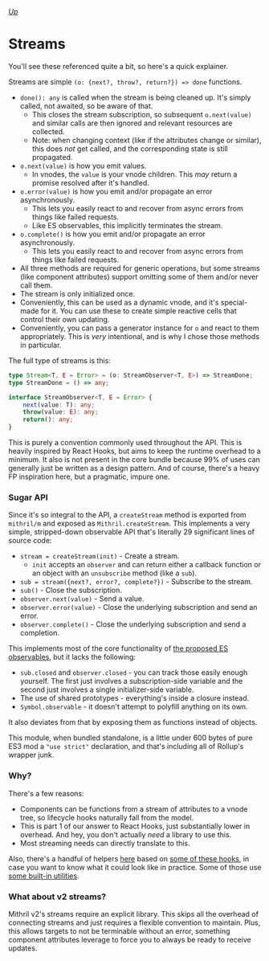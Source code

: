 [*Up*](README.md)

# Streams

You'll see these referenced quite a bit, so here's a quick explainer.

Streams are simple `(o: {next?, throw?, return?}) => done` functions.

- `done(): any` is called when the stream is being cleaned up. It's simply called, not awaited, so be aware of that.
	- This closes the stream subscription, so subsequent `o.next(value)` and similar calls are then ignored and relevant resources are collected.
	- Note: when changing context (like if the attributes change or similar), this does *not* get called, and the corresponding state is still propagated.
- `o.next(value)` is how you emit values.
	- In vnodes, the `value` is your vnode children. This *may* return a promise resolved after it's handled.
- `o.error(value)` is how you emit and/or propagate an error asynchronously.
	- This lets you easily react to and recover from async errors from things like failed requests.
	- Like ES observables, this implicitly terminates the stream.
- `o.complete()` is how you emit and/or propagate an error asynchronously.
	- This lets you easily react to and recover from async errors from things like failed requests.
- All three methods are required for generic operations, but some streams (like component attributes) support omitting some of them and/or never call them.
- The stream is only initialized once.
- Conveniently, this can be used as a dynamic vnode, and it's special-made for it. You can use these to create simple reactive cells that control their own updating.
- Conveniently, you can pass a generator instance for `o` and react to them appropriately. This is *very* intentional, and is why I chose those methods in particular.

The full type of streams is this:

```ts
type Stream<T, E = Error> = (o: StreamObserver<T, E>) => StreamDone;
type StreamDone = () => any;

interface StreamObserver<T, E = Error> {
	next(value: T): any;
	throw(value: E): any;
	return(): any;
}
```

This is purely a convention commonly used throughout the API. This is heavily inspired by React Hooks, but aims to keep the runtime overhead to a minimum. It also is not present in the core bundle because 99% of uses can generally just be written as a design pattern. And of course, there's a heavy FP inspiration here, but a pragmatic, impure one.

### Sugar API

Since it's so integral to the API, a `createStream` method is exported from `mithril/m` and exposed as `Mithril.createStream`. This implements a very simple, stripped-down observable API that's literally 29 significant lines of source code:

- `stream = createStream(init)` - Create a stream.
	- `init` accepts an `observer` and can return either a callback function or an object with an `unsubscribe` method (like a `sub`).
- `sub = stream({next?, error?, complete?})` - Subscribe to the stream.
- `sub()` - Close the subscription.
- `observer.next(value)` - Send a value.
- `observer.error(value)` - Close the underlying subscription and send an error.
- `observer.complete()` - Close the underlying subscription and send a completion.

This implements most of the core functionality of [the proposed ES observables](https://github.com/tc39/proposal-observable), but it lacks the following:

- `sub.closed` and `observer.closed` - you can track those easily enough yourself. The first just involves a subscription-side variable and the second just involves a single initializer-side variable.
- The use of shared prototypes - everything's inside a closure instead.
- `Symbol.observable` - it doesn't attempt to polyfill anything on its own.

It also deviates from that by exposing them as functions instead of objects.

This module, when bundled standalone, is a little under 600 bytes of pure ES3 mod a `"use strict"` declaration, and that's including all of Rollup's wrapper junk.

### Why?

There's a few reasons:

- Components can be functions from a stream of attributes to a vnode tree, so lifecycle hooks naturally fall from the model.
- This is part 1 of our answer to React Hooks, just substantially lower in overhead. And hey, you don't actually *need* a library to use this.
- Most streaming needs can directly translate to this.

Also, there's a handful of helpers [here](https://github.com/isiahmeadows/mithril.js/tree/redesign/helpers) based on [some of these hooks](https://usehooks.com/), in case you want to know what it could look like in practice. Some of those use [some built-in utilities](../mvp-utils/stream.md).

### What about v2 streams?

Mithril v2's streams require an explicit library. This skips all the overhead of connecting streams and just requires a flexible convention to maintain. Plus, this allows targets to not be terminable without an error, something component attributes leverage to force you to always be ready to receive updates.
